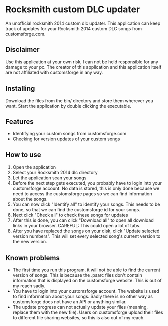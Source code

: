 # Rocksmith custom DLC updater
An unofficial rocksmith 2014 custom dlc updater. This application can keep track of updates for your Rocksmith 2014 custom DLC songs from customsforge.com.

## Disclaimer
Use this application at your own risk, I can not be held responsible for any damage to your pc.
The creator of this application and this application itself are not affiliated with customsforge in any way.

## Installing
Download the files from the bin/ directory and store them wherever you want.
Start the application by double clicking the executable.

## Features
- Identifying your custom songs from customsforge.com
- Checking for version updates of your custom songs

## How to use
1. Open the application
2. Select your Rocksmith 2014 dlc directory
3. Let the application scan your songs
4. Before the next step gets executed, you probably have to login into your customsforge account. No data is stored, this is only done because we need to access the customsforge pages so we can find information about the songs.
4. You can now click "Identify all" to identify your songs. This needs to be done, so that we can find the customsforge id for your songs.
5. Next click "Check all" to check these songs for updates
6. After this is done, you can click "Download all" to open all download links in your browser. CAREFUL: This could open a lot of tabs.
7. After you have replaced the songs on your disk, click "Update selected version numbers". This will set every selected song's current version to the new version.

## Known problems
- The first time you run this program, it will not be able to find the current version of songs. This is because the .psarc files don't contain information that is displayed on the customsforge website. This is out of my reach sadly.
- You have to login into your customsforge account. The website is used to find information about your songs. Sadly there is no other way as customsforge does not have an API or anything similar.
- The update progress can not actually update your files (meaning, replace them with the new file). Users on customsforge upload their files to different file sharing websites, so this is also out of my reach.
